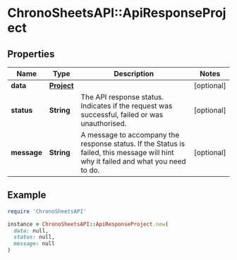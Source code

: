 # ChronoSheetsAPI::ApiResponseProject

## Properties

| Name | Type | Description | Notes |
| ---- | ---- | ----------- | ----- |
| **data** | [**Project**](Project.md) |  | [optional] |
| **status** | **String** | The API response status. Indicates if the request was successful, failed or was unauthorised. | [optional] |
| **message** | **String** | A message to accompany the response status.  If the Status is failed, this message will hint why it failed and what you need to do. | [optional] |

## Example

```ruby
require 'ChronoSheetsAPI'

instance = ChronoSheetsAPI::ApiResponseProject.new(
  data: null,
  status: null,
  message: null
)
```

